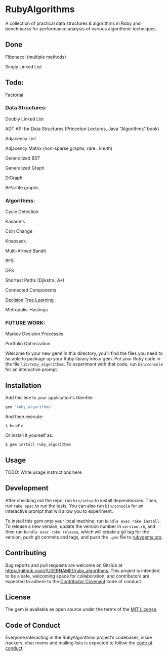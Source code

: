 # RubyAlgorithms

 A collection of practical data structures & algorithms in Ruby and benchmarks for performance analysis of various algorithmic techniques.

## Done

Fibonacci (multiple methods)

Singly Linked List

## Todo:

Factorial

### Data Structures:

Doubly Linked List

ADT API for Data Structures (Princeton Lectures, Java "Algorithms" book)

Adjacency List

Adjacency Matrix (non-sparse graphs, rare.. knuth)

Generalized BST

Generalized Graph

DiGraph

BiPartite graphs

### Algorithms:

Cycle Detection

Kadane's

Coin Change

Knapsack

Multi-Armed Bandit

BFS

DFS

Shortest Paths (Djikstra, A*)

Connected Components

[Decision Tree Learning](https://en.wikipedia.org/wiki/Decision_tree_learning)

Metropolis-Hastings

### FUTURE WORK:

Markov Decision Processes

Portfolio Optimization


Welcome to your new gem! In this directory, you'll find the files you need to be able to package up your Ruby library into a gem. Put your Ruby code in the file `lib/ruby_algorithms`. To experiment with that code, run `bin/console` for an interactive prompt.


## Installation

Add this line to your application's Gemfile:

```ruby
gem 'ruby_algorithms'
```

And then execute:

    $ bundle

Or install it yourself as:

    $ gem install ruby_algorithms

## Usage

TODO: Write usage instructions here

## Development

After checking out the repo, run `bin/setup` to install dependencies. Then, run `rake spec` to run the tests. You can also run `bin/console` for an interactive prompt that will allow you to experiment.

To install this gem onto your local machine, run `bundle exec rake install`. To release a new version, update the version number in `version.rb`, and then run `bundle exec rake release`, which will create a git tag for the version, push git commits and tags, and push the `.gem` file to [rubygems.org](https://rubygems.org).

## Contributing

Bug reports and pull requests are welcome on GitHub at https://github.com/[USERNAME]/ruby_algorithms. This project is intended to be a safe, welcoming space for collaboration, and contributors are expected to adhere to the [Contributor Covenant](http://contributor-covenant.org) code of conduct.

## License

The gem is available as open source under the terms of the [MIT License](http://opensource.org/licenses/MIT).

## Code of Conduct

Everyone interacting in the RubyAlgorithms project’s codebases, issue trackers, chat rooms and mailing lists is expected to follow the [code of conduct](https://github.com/[USERNAME]/ruby_algorithms/blob/master/CODE_OF_CONDUCT.md).
